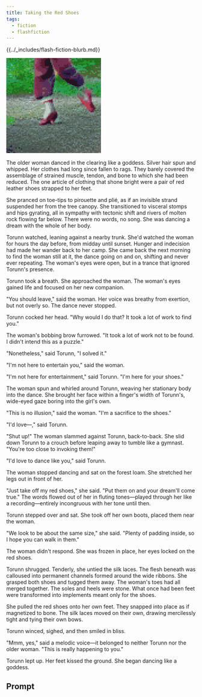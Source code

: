 ```yaml
---
title: Taking the Red Shoes
tags:
  - fiction
  - flashfiction
---
```


{{../_includes/flash-fiction-blurb.md}}

<!--more-->

<img src="./cover.png" class="fullwidth" />

The older woman danced in the clearing like a goddess. Silver hair spun and whipped. Her clothes had long since fallen to rags. They barely covered the assemblage of strained muscle, tendon, and bone to which she had been reduced. The one article of clothing that shone bright were a pair of red leather shoes strapped to her feet.

She pranced on toe-tips to pirouette and plié, as if an invisible strand suspended her from the tree canopy. She transitioned to visceral stomps and hips gyrating, all in sympathy with tectonic shift and rivers of molten rock flowing far below. There were no words, no song. She was dancing a dream with the whole of her body.

Torunn watched, leaning against a nearby trunk. She'd watched the woman for hours the day before, from midday until sunset. Hunger and indecision had made her wander back to her camp. She came back the next morning to find the woman still at it, the dance going on and on, shifting and never ever repeating. The woman's eyes were open, but in a trance that ignored Torunn's presence.

Torunn took a breath. She approached the woman. The woman's eyes gained life and focused on her new companion.

"You should leave," said the woman. Her voice was breathy from exertion, but not overly so. The dance never stopped.

Torunn cocked her head. "Why would I do that? It took a lot of work to find you."

The woman's bobbing brow furrowed. "It took a lot of work not to be found. I didn't intend this as a puzzle."

"Nonetheless," said Torunn, "I solved it."

"I'm not here to entertain you," said the woman.

"I'm not here for entertainment," said Torunn. "I'm here for your shoes."

The woman spun and whirled around Torunn, weaving her stationary body into the dance. She brought her face within a finger's width of Torunn's, wide-eyed gaze boring into the girl's own.

"This is no illusion," said the woman. "I'm a sacrifice to the shoes."

"I'd love—," said Torunn.

"Shut up!" The woman slammed against Torunn, back-to-back. She slid down Torunn to a crouch before leaping away to tumble like a gymnast. "You're too close to invoking them!"

"I'd love to dance like you," said Torunn.

The woman stopped dancing and sat on the forest loam. She stretched her legs out in front of her.

"Just take off my red shoes," she said. "Put them on and your dream'll come true." The words flowed out of her in fluting tones—played through her like a recording—entirely incongruous with her tone until then.

Torunn stepped over and sat. She took off her own boots, placed them near the woman.

"We look to be about the same size," she said. "Plenty of padding inside, so I hope you can walk in them."

The woman didn't respond. She was frozen in place, her eyes locked on the red shoes.

Torunn shrugged. Tenderly, she untied the silk laces. The flesh beneath was calloused into permanent channels formed around the wide ribbons. She grasped both shoes and tugged them away. The woman's toes had all merged together. The soles and heels were stone. What once had been feet were transformed into implements meant only for the shoes.

She pulled the red shoes onto her own feet. They snapped into place as if magnetized to bone. The silk laces moved on their own, drawing mercilessly tight and tying their own bows.

Torunn winced, sighed, and then smiled in bliss.

"Mmm, yes," said a melodic voice—it belonged to neither Torunn nor the older woman. "This is really happening to you."

Torunn lept up. Her feet kissed the ground. She began dancing like a goddess.

## Prompt

<figure class="video-container"><iframe class="lazyload" width="560" height="315" data-src="https://www.youtube.com/embed/_vhhS9ZY4CQ" title="YouTube video player" frameborder="0" allow="accelerometer; autoplay; clipboard-write; encrypted-media; gyroscope; picture-in-picture" allowfullscreen></iframe></figure>
